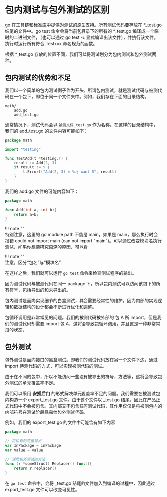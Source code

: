 # 包内测试与包外测试的区别

go 在工具链和标准库中提供对测试的原生支持。所有测试代码要存放在 \*\_test.go 结尾的文件中。go test 命令会将当前包目录下的所有的 \*\_test.go 编译成一个临时的二进制文件，（也可以通过 go test -c 显式编译出该文件），并执行该文件。执行时运行所有符合 Testxxx 命名规范的函数。

根据 \*\_test.go 存放的位置不同，我们可以将测试划分为包内测试和包外测试两种。

## 包内测试的优势和不足

我们以一个简单的包内测试例子作为开头。所谓包内测试，就是测试代码与被测代码在一个包下，即位于同一个文件夹中。例如，我们存在下面的目录结构。

```
math/
    add.go
    add_test.go
```

通常情况下，测试代码会以 `被测文件_test.go` 作为名称。在这样的目录结构中，我们的 add_test.go 的文件内容可能如下：

```go
package math

import "testing"

func TestAdd(t *testing.T) {
    result := Add(2, 3)
    if result != 5 {
        t.Errorf("Add(2, 3) = %d; want 5", result)
    }
}
```

我们的 add.go 文件的可能内容如下：

```go
package math

func Add(int a, int b){
	return a+b;
}
```

!!! note ""  
	特别注意，这里的 go module path 不能是 main，如果是 main，那么执行时会报错 could not import main (can not import "main")。可以通过改变模块名执行测试。如果你想要研究更深的原因，可以看

!!! note ""  
	注意，区分“包名”与“模块名”

在这样之后，我们就可以运行 `go test` 命令来检查测试程序的输出。

因为测试代码与被测代码在同一 package 下，所以包内测试可以访问该包下的所有符号，包括导出的和未导出的。

包内测试是面向实现细节的白盒测试，其会需要经常性的维护，因为内部的实现逻辑和数据结构的设计都会不断进行优化和调整。

包循环调用是非常常见的问题。我们的被测代码被外部的 包 A 所 import，但是我们的测试代码却需要 import 包 A，这将会导致包循环调用，并且这是一种非常常见的状态。

## 包外测试

包外测试是面向接口的黑盒测试。即我们的测试代码放在另一个文件下边，通过 import 待测代码的方式，可以实现被测代码的测试。

由于在不同的包中，所以不能访问一些没有被导出的符号，方法等，这将会导致包外测试的单元覆盖率不足。

我们可以采用 **安插后门** 的形式解决单元覆盖率不足的问题。我们需要在被测试包内构造一个 export_test.go 文件。由于这个文件以 \_test.go 结尾，因此在产品正式代码中不会被包含。其内部又不包含任何测试代码，其作用仅仅是将被测包内的内部符号在测试阶段暴露给包外测试代码。

例如，我们的 export_test.go 的文件中可能含有如下内容

```go
package math

// 将私有的变量导出
var InPackage = inPackage
var Value = value

// 辅助包外测试的方法
func (r *someStruct) Replacer() func(){
	return r.replacer()
}
```

在 `go test` 命令中，会将 \_test.go 结尾的文件加入到编译的过程中，因此通过 export_test.go 文件可以改变可见性。
